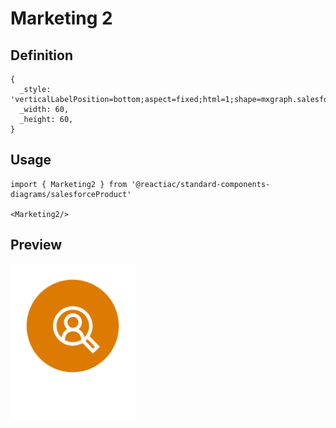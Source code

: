 # Marketing 2

## Definition

```
{
  _style: 'verticalLabelPosition=bottom;aspect=fixed;html=1;shape=mxgraph.salesforce.marketing2;',
  _width: 60,
  _height: 60,
}
```

## Usage

```
import { Marketing2 } from '@reactiac/standard-components-diagrams/salesforceProduct'

<Marketing2/>
```

## Preview

<img src="./marketing-2.png" width="200"/>
